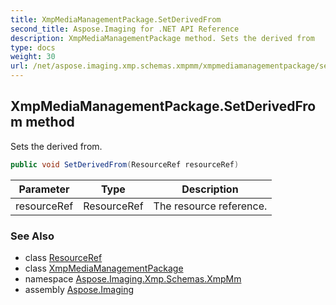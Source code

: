 ```yaml
---
title: XmpMediaManagementPackage.SetDerivedFrom
second_title: Aspose.Imaging for .NET API Reference
description: XmpMediaManagementPackage method. Sets the derived from
type: docs
weight: 30
url: /net/aspose.imaging.xmp.schemas.xmpmm/xmpmediamanagementpackage/setderivedfrom/
---
```

## XmpMediaManagementPackage.SetDerivedFrom method

Sets the derived from.

```csharp
public void SetDerivedFrom(ResourceRef resourceRef)
```

| Parameter | Type | Description |
| --- | --- | --- |
| resourceRef | ResourceRef | The resource reference. |

### See Also

* class [ResourceRef](../../../aspose.imaging.xmp.types.complex.resourceref/resourceref/)
* class [XmpMediaManagementPackage](../)
* namespace [Aspose.Imaging.Xmp.Schemas.XmpMm](../../xmpmediamanagementpackage/)
* assembly [Aspose.Imaging](../../../)


